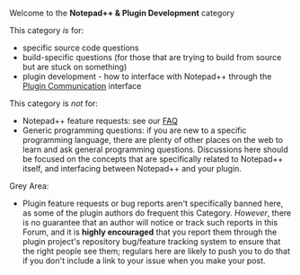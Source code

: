 Welcome to the **Notepad++ & Plugin Development** category

This category _is_ for:
- specific source code questions
- build-specific questions (for those that are trying to build from source but are stuck on something)
- plugin development - how to interface with Notepad++ through the [Plugin Communication](https://npp-user-manual.org/docs/plugin-communication/) interface

This category is _not_ for:
- Notepad++ feature requests: see our [FAQ](https://community.notepad-plus-plus.org/topic/15741/faq-desk-feature-request-or-bug-report)
- Generic programming questions: if you are new to a specific programming language, there are plenty of other places on the web to learn and ask general programming questions.  Discussions here should be focused on the concepts that are specifically related to Notepad++ itself, and interfacing between Notepad++ and your plugin.

Grey Area:
- Plugin feature requests or bug reports aren't specifically banned here, as some of the plugin authors do frequent this Category.  _However_, there is no guarantee that an author will notice or track such reports in this Forum, and it is **highly encouraged** that you report them through the plugin project's repository bug/feature tracking system to ensure that the right people see them; regulars here are likely to push you to do that if you don't include a link to your issue when you make your post.
